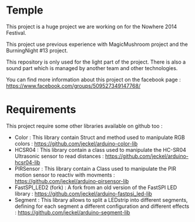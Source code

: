 Temple
======

This project is a huge project we are working on for the Nowhere 2014 Festival.

This project use previous experience with MagicMushroom project and the BurningNight #13 project.

This repository is only used for the light part of the project. There is also a sound part which is managed by another team and other technologies.

You can find more information about this project on the facebook page :
https://www.facebook.com/groups/509527349147768/

Requirements
============

This project require some other libraries available on github too :

- Color : This library contain Struct and method used to manipulate RGB colors : https://github.com/jeckel/arduino-color-lib
- HCSR04 : This library contain a class used to manipulate the HC-SR04 Ultrasonic sensor to read distances : https://github.com/jeckel/arduino-hcsr04-lib
- PIRSensor : This library contain a Class used to manipulate the PIR motion sensor to reactiv with movments : https://github.com/jeckel/arduino-pirsensor-lib
- FastSPI_LED2 (fork) : A fork from an old version of the FastSPI LED library : https://github.com/jeckel/arduino-fastpsi_led-lib
- Segment : This library allows to split a LEDstrip into different segments, defining for each segment a different configuration and different effects : https://github.com/jeckel/arduino-segment-lib
